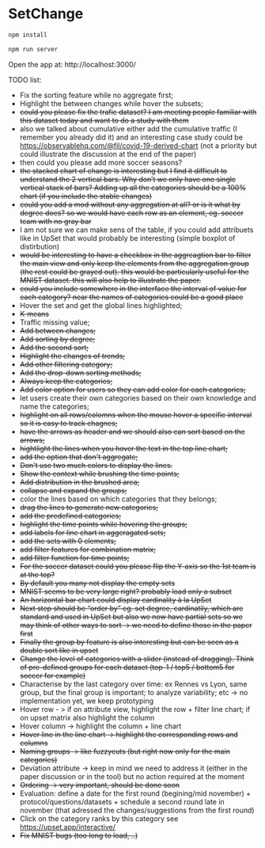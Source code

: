# SetChange

```javascript
npm install

npm run server
```

Open the app at: http://localhost:3000/


TODO list:
- Fix the sorting feature while no aggregate first;
- Highlight the between changes while hover the subsets;
- ~~could you please fix the trafic dataset? I am meeting people familiar with this dataset today and want to do a study with them~~
- also we talked about cumulative either add the cumulative traffic (I remember you already did it) and an interesting case study could be https://observablehq.com/@fil/covid-19-derived-chart (not a priority but could illustrate the discussion at the end of the paper)
- then could you please add more soccer seasons?
- ~~the stacked chart of change is interesting but I find it difficult to understand the 2 vertical bars. Why don’t we only have one single vertical stack of bars? Adding up all the categories should be a 100% chart (if you include the stable changes)~~
- ~~could you add a mod without any aggregation at all? or is it what by degree does? so we would have each row as an element, eg. soccer team with no gray bar~~
- I am not sure we can make sens of the table, if you could add attribuets like in UpSet that would probably be interesting (simple boxplot of distirbution)
- ~~would be interesting to have a checkbox in the aggreagtion bar to filter the main view and only keep the elements from the aggregation group (the rest could be grayed out). this would be particularly useful for the MNIST dataset. this will also help to illustrate the paper.~~
- ~~could you include somewhere in the interface the interval of value for each category? near the names of categories could be a good place~~
- Hover the set and get the global lines highlighted;
- ~~K-means~~
- Traffic missing value;
- ~~Add between changes;~~
- ~~Add sorting by degree;~~
- ~~Add the second sort;~~
- ~~Highlight the changes of trends;~~
- ~~Add other filtering category;~~
- ~~Add the drop-down sorting methods;~~
- ~~Always keep the categories;~~
- ~~Add color option for users so they can add color for each categories;~~
- let users create their own categories based on their own knowledge and name the categories;
- ~~highlight on all rows/colomns when the mouse hover a specific interval so it is easy to track  chagnes;~~
- ~~have the arrows as header and we should also can sort based on the arrows;~~
- ~~hightlight the lines when you hover the text in the top line chart;~~
- ~~add the option that don't aggregate;~~
- ~~Don't use two much colors to display the lines.~~
- ~~Show the context while brushing the time points;~~
- ~~Add distribution in the brushed area;~~
- ~~collapse and expand the groups;~~
- color the lines based on which categories that they belongs;
- ~~drag the lines to generate new categories;~~
- ~~add the predefined categories;~~
- ~~highlight the time points while hovering the groups;~~
- ~~add labels for line chart in aggeragated sets;~~
- ~~add the sets with 0 elements;~~
- ~~add filter features for combination matrix;~~
- ~~add filter function for time points;~~
- ~~For the soccer dataset could you please flip the Y-axis so the 1st team is at the top?~~
- ~~By default you many not display the empty sets~~
- ~~MNIST seems to be very large right? probably load only a subset~~
- ~~An horizontal bar chart could display cardinality à la UpSet~~
- ~~Next step should be “order by” eg. set degree, cardinatily, which are standard and used in UpSet but also we now have partial sets so we may think of other ways to sort -> we need to define those in the paper first~~
- ~~Finally the group by feature is also interesting but can be seen as a double sort like in upset~~
- ~~Change the level of categories with a slider (instead of dragging). Think of pre-defined groups for each dataset (top-1 / top5 / bottom5 for soccer for example)~~
- Characterise by the last category over time: ex Rennes vs Lyon, same group, but the final group is important; to analyze variability; etc -> no implementation yet, we keep prototyping
- Hover row - > if on attribute view, highlight the row + filter line chart; if on upset matrix also highlight the column
- Hover column -> highlight the column + line chart
- ~~Hover line in the line chart -> highlight the corresponding rows and columns~~
- ~~Naming groups -> like fuzzycuts (but right now only for the main categories)~~
- Deviation attribute -> keep in mind we need to address it (either in the paper discussion or in the tool) but no action required at the moment
- ~~Ordering -> very important, should be done soon~~
- Evaluation: define a date for the first round (begining/mid november) + protocol/questions/datasets + schedule a second round late in november (that adressed the changes/suggestions from the first round)
- Click on the category ranks by this category see https://upset.app/interactive/
- ~~Fix MNIST bugs (too long to load, ..)~~